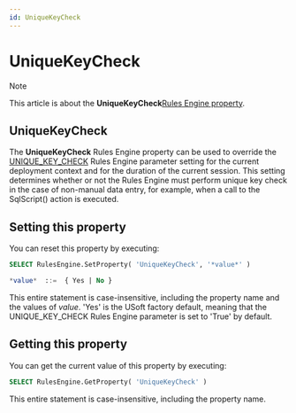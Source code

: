 ```yaml
---
id: UniqueKeyCheck
---
```


# UniqueKeyCheck



> [!NOTE]
> This article is about the **UniqueKeyCheck**[Rules Engine property](/docs/Modeller_and_Rules_Engine/Rules_Engine_properties).

## **UniqueKeyCheck**

The **UniqueKeyCheck** Rules Engine property can be used to override the [UNIQUE_KEY_CHECK](/docs/Modeller_and_Rules_Engine/Introducing_USoft_Modeller_and_Rules_Engine/Rules_Engine_parameters.md) Rules Engine parameter setting for the current deployment context and for the duration of the current session.
This setting determines whether or not the Rules Engine must perform unique key check in the case of non-manual data entry, for example, when a call to the SqlScript() action is executed.

## Setting this property

You can reset this property by executing:

```sql
SELECT RulesEngine.SetProperty( 'UniqueKeyCheck', '*value*' )

*value*  ::=  { Yes | No }
```

This entire statement is case-insensitive, including the property name and the values of *value*. 'Yes' is the USoft factory default, meaning that the UNIQUE_KEY_CHECK Rules Engine parameter is set to 'True' by default.

## Getting this property

You can get the current value of this property by executing:

```sql
SELECT RulesEngine.GetProperty( 'UniqueKeyCheck' )
```

This entire statement is case-insensitive, including the property name.